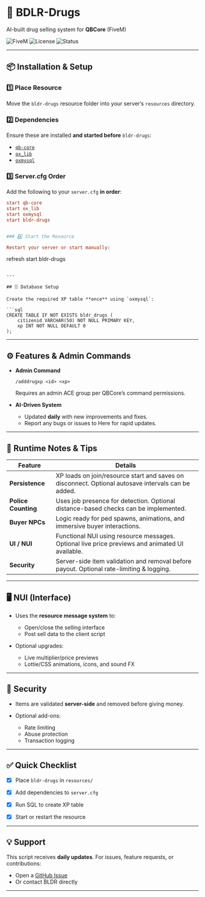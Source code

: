 # 🌿 BDLR-Drugs  
AI-built drug selling system for **QBCore** (FiveM)

![FiveM](https://img.shields.io/badge/FiveM-QBCore-green)
![License](https://img.shields.io/badge/License-MIT-blue)
![Status](https://img.shields.io/badge/Build-Stable-brightgreen)

---

## 📦 Installation & Setup

### 1️⃣ Place Resource
Move the `bldr-drugs` resource folder into your server’s `resources` directory.

### 2️⃣ Dependencies
Ensure these are installed **and started before** `bldr-drugs`:
- [`qb-core`](https://github.com/qbcore-framework/qb-core)
- [`ox_lib`](https://github.com/overextended/ox_lib)
- [`oxmysql`](https://github.com/overextended/oxmysql)

### 3️⃣ Server.cfg Order
Add the following to your `server.cfg` **in order**:
```cfg
start qb-core
start ox_lib
start oxmysql
start bldr-drugs


### 4️⃣ Start the Resource

Restart your server or start manually:

```
refresh
start bldr-drugs
```

---

## 🗄️ Database Setup

Create the required XP table **once** using `oxmysql`:

```sql
CREATE TABLE IF NOT EXISTS bldr_drugs (
    citizenid VARCHAR(50) NOT NULL PRIMARY KEY,
    xp INT NOT NULL DEFAULT 0
);
```

---

## ⚙️ Features & Admin Commands

* **Admin Command**

  ```
  /adddrugxp <id> <xp>
  ```

  Requires an admin ACE group per QBCore’s command permissions.

* **AI-Driven System**

  * Updated **daily** with new improvements and fixes.
  * Report any bugs or issues to Here for rapid updates.

---

## 🧩 Runtime Notes & Tips

| Feature             | Details                                                                                            |
| ------------------- | -------------------------------------------------------------------------------------------------- |
| **Persistence**     | XP loads on join/resource start and saves on disconnect. Optional autosave intervals can be added. |
| **Police Counting** | Uses job presence for detection. Optional distance-based checks can be implemented.                |
| **Buyer NPCs**      | Logic ready for ped spawns, animations, and immersive buyer interactions.                          |
| **UI / NUI**        | Functional NUI using resource messages. Optional live price previews and animated UI available.    |
| **Security**        | Server-side item validation and removal before payout. Optional rate-limiting & logging.           |

---

## 🖥️ NUI (Interface)

* Uses the **resource message system** to:

  * Open/close the selling interface
  * Post sell data to the client script
* Optional upgrades:

  * Live multiplier/price previews
  * Lottie/CSS animations, icons, and sound FX

---

## 🔐 Security

* Items are validated **server-side** and removed before giving money.
* Optional add-ons:

  * Rate limiting
  * Abuse protection
  * Transaction logging

---

## ✅ Quick Checklist

* [x] Place `bldr-drugs` in `resources/`
* [x] Add dependencies to `server.cfg`
* [x] Run SQL to create XP table
* [x] Start or restart the resource


---

## 💡 Support

This script receives **daily updates**.
For issues, feature requests, or contributions:

* Open a [GitHub Issue](../../issues)
* Or contact BLDR directly

---

